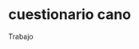 # cuestionario cano
Trabajo

<!--Calificaciónes SEMANA 0

PROF. Juan José Garnica

Clonar Repositorio: 10 pts
Cración de archivo propuestas: 0pts
Cuestionario: 0 pts
Calificación: 33.3 pts

-->
